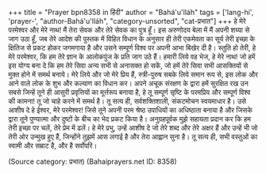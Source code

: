 +++
title = "Prayer bpn8358 in हिंदी"
author = "Bahá'u'lláh"
tags = ['lang-hi', 'prayer-', "author-Bahá'u'lláh", "category-unsorted", "cat-प्रभात"]
+++
हे मेरे परमेश्वर और मेरे नाथ! मैं तेरा सेवक और तेरे सेवक का पुत्र हूँ। इस अरुणोदय बेला में मैं अपनी शय्या से जाग उठा हूँ, जब तेरे आदेश की पुस्तक में विहित विधान के अनुसार ही तेरी एकमेवता का सूर्य तेरी इच्छा के क्षितिज से प्रकट होकर जगमगाया है और उसने सम्पूर्ण विश्व पर अपनी आभा बिखेर दी है।
स्तुति हो तेरी, हे मेरे परमेश्वर, कि हम तेरे ज्ञान के आलोकपुंज के प्रति जाग उठे हैं। हमारी लिये वह भेज, हे मेरे नाथ! जो हमें इस योग्य बना दे कि हम तेरे सिवा अन्य सभी से अनासक्त हो सकें, जो हमें तेरे सिवा सभी आसक्तियों से मुक्त होने में समर्थ बनाये। मेरे लिये और जो मेरे प्रिय हैं, स्त्री-पुरुष सबके लिये समान रूप से, इस लोक और आने वाले लोक के शुभ और कल्याण का विधान कर। अपने अचूक संरक्षण के द्वारा हमें सुरक्षित रख उन सबसे जिन्हें तूने ही आसुरी प्रवृत्तियों का मूर्त्तरूप बनाया है, हे तू सम्पूर्ण सृष्टि के परमप्रिय और सम्पूर्ण विश्व की कामना! तू जो चाहे करने में समर्थ है। तू सत्य ही, सर्वशक्तिशाली, संकटमोचन स्वयमाधार है।
उसे आशीष दे हे ईश्वर, मेरे परमेश्वर! जिसे तूने अपनी परम श्रेष्ठ उपाधियों का अधिष्ठाता बनाया है और जिसके द्वारा तूने पुण्यात्मा और दुष्टों के बीच का भेद प्रकट किया है। अनुग्रहपूर्वक मुझे सहायता प्रदान कर कि हम तेरी इच्छा पर चलें, तेरे प्रेम में ढलें। हे मेरे प्रभु, उन्हें आशीष दे जो तेरे शब्द और तेरे अक्षर हैं और उन्हें भी जो तेरी ओर उन्मुख हुए हैं, जिन्होंने तुझमें आस लगाई है और तेरा आह्वान सुना है। तू सत्य ही, सभी वस्तुओं का स्वामी और सम्राट है, और है सर्वोपरि।

(Source category: प्रभात)
(Bahaiprayers.net ID: 8358)

